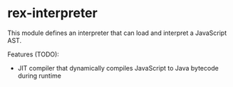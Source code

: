 # rex-interpreter

This module defines an interpreter that can load and interpret a JavaScript AST.

Features (TODO):
- JIT compiler that dynamically compiles JavaScript to Java bytecode during runtime
